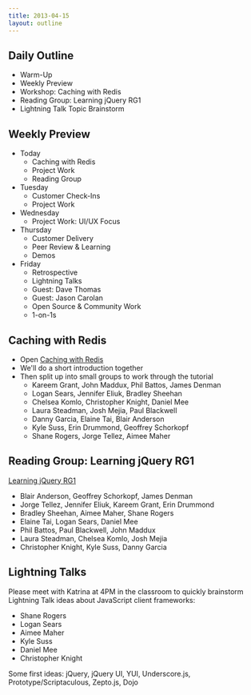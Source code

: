 ```yaml
---
title: 2013-04-15
layout: outline
---
```


## Daily Outline

* Warm-Up
* Weekly Preview
* Workshop: Caching with Redis
* Reading Group: Learning jQuery RG1
* Lightning Talk Topic Brainstorm

## Weekly Preview

* Today
  * Caching with Redis
  * Project Work
  * Reading Group
* Tuesday
  * Customer Check-Ins
  * Project Work
* Wednesday
  * Project Work: UI/UX Focus
* Thursday
  * Customer Delivery
  * Peer Review & Learning
  * Demos
* Friday
  * Retrospective
  * Lightning Talks
  * Guest: Dave Thomas
  * Guest: Jason Carolan
  * Open Source & Community Work
  * 1-on-1s

## Caching with Redis

* Open [Caching with Redis](http://tutorials.jumpstartlab.com/$1)
* We'll do a short introduction together
* Then split up into small groups to work through the tutorial
  * Kareem Grant, John Maddux, Phil Battos, James Denman
  * Logan Sears, Jennifer Eliuk, Bradley Sheehan
  * Chelsea Komlo, Christopher Knight, Daniel Mee
  * Laura Steadman, Josh Mejia, Paul Blackwell
  * Danny Garcia, Elaine Tai, Blair Anderson
  * Kyle Suss, Erin Drummond, Geoffrey Schorkopf
  * Shane Rogers, Jorge Tellez, Aimee Maher

## Reading Group: Learning jQuery RG1

[Learning jQuery RG1](http://tutorials.jumpstartlab.com/$1)

* Blair Anderson, Geoffrey Schorkopf, James Denman
* Jorge Tellez, Jennifer Eliuk, Kareem Grant, Erin Drummond
* Bradley Sheehan, Aimee Maher, Shane Rogers
* Elaine Tai, Logan Sears, Daniel Mee
* Phil Battos, Paul Blackwell, John Maddux
* Laura Steadman, Chelsea Komlo, Josh Mejia
* Christopher Knight, Kyle Suss, Danny Garcia

## Lightning Talks

Please meet with Katrina at 4PM in the classroom to quickly brainstorm Lightning Talk ideas about JavaScript client frameworks:

* Shane Rogers
* Logan Sears
* Aimee Maher
* Kyle Suss
* Daniel Mee
* Christopher Knight

Some first ideas: jQuery, jQuery UI, YUI, Underscore.js, Prototype/Scriptaculous, Zepto.js, Dojo
